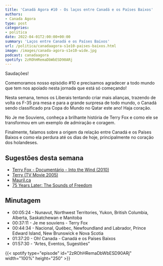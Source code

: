 ```yaml
---
title: 'Canadá Agora #10 - Os laços entre Canadá e os Países Baixos'
authors:
- Canada Agora
type: post
categories:
- politica
date: 2022-04-01T2:00:00+00:00
summary: 'Laços entre Canadá e os Países Baixos'
url: /politica/canadaagora-s1e10-paises-baixos.html
image: /images/canada-agora-s1e10-wide.jpg
podcast: canadaagora
spotify: 2zROhHRemaDbWbESD90ARj
---
```


Saudações!

Comemoramos nosso episódio #10 e precisamos agradecer a todo mundo que tem nos apoiado nesta jornada que está só começando!

Nesta semana, temos os Liberais tentando criar mais alianças, trazendo de volta os F-35 pra mesa e para a grande surpresa de todo mundo, o Canadá sendo classificado pra Copa do Mundo no Qatar este ano! Haja coração.

No Je me Souviens, conheça a brilhante história de Terry Fox e como ele se transformou em um exemplo de admiração e coragem.

Finalmente, falamos sobre a origem da relação entre Canadá e os Países Baixos e como ela perdura até os dias de hoje, principalmente no coração dos holandeses.

## Sugestões desta semana
- [Terry Fox - Documentário - Into the Wind (2010)](https://www.imdb.com/title/tt1735870/)
- [Terry (TV Movie 2005)](https://www.imdb.com/title/tt0467697/)
- [Mauril.ca](https://www.mauril.ca)
- [75 Years Later: The Sounds of Freedom](https://www.youtube.com/watch?v=WYyvyDrdD64)

## Minutagem

- 00:05:24 - Nunavut, Northwest Territories, Yukon, British Columbia, Alberta, Saskatchewan e Manitoba
- 00:37:11 - Je me souviens - Terry Fox
- 00:44:34 - Nacional, Québec, Newfoundland and Labrador, Prince Edward Island, New Brunswick e Nova Scotia
- 01:37:20 - Oh! Canada - Canadá e os Países Baixos
- 01:57:30 - “Artes, Eventos, Sugestões”

{{< spotify type="episode" id="2zROhHRemaDbWbESD90ARj" width="100%" height="250" >}}
